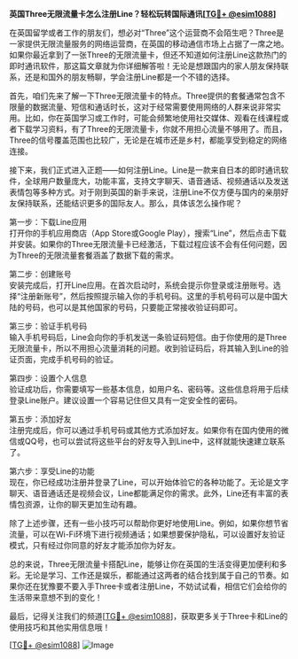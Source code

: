 **英国Three无限流量卡怎么注册Line？轻松玩转国际通讯[[TG💪+ @esim1088](https://t.me/s/esim1088)]**

在英国留学或者工作的朋友们，想必对“Three”这个运营商不会陌生吧？Three是一家提供无限流量服务的网络运营商，在英国的移动通信市场上占据了一席之地。如果你最近拿到了一张Three的无限流量卡，但还不知道如何注册Line这款热门的即时通讯软件，那这篇文章就为你详细解答啦！无论是想跟国内的家人朋友保持联系，还是和国外的朋友畅聊，学会注册Line都是一个不错的选择。

首先，咱们先来了解一下Three无限流量卡的特点。Three提供的套餐通常包含不限量的数据流量、短信和通话时长，这对于经常需要使用网络的人群来说非常实用。比如，你在英国学习或工作时，可能会频繁地使用社交媒体、观看在线课程或者下载学习资料，有了Three的无限流量卡，你就不用担心流量不够用了。而且，Three的信号覆盖范围也比较广，无论是在城市还是乡村，都能享受到稳定的网络连接。

接下来，我们正式进入正题——如何注册Line。Line是一款来自日本的即时通讯软件，全球用户数量庞大，功能丰富，支持文字聊天、语音通话、视频通话以及发送表情包等多种方式。对于刚到英国的新手来说，注册Line不仅方便与国内的亲朋好友保持联系，还能结识更多的国际友人。那么，具体该怎么操作呢？

第一步：下载Line应用  
打开你的手机应用商店（App Store或Google Play），搜索“Line”，然后点击下载并安装。如果你的Three无限流量卡已经激活，下载过程应该不会有任何问题，因为Three的无限流量套餐涵盖了数据下载的需求。

第二步：创建账号  
安装完成后，打开Line应用。在首次启动时，系统会提示你登录或注册账号。选择“注册新账号”，然后按照提示输入你的手机号码。这里的手机号码可以是中国大陆的号码，也可以是其他国家的号码，只要能正常接收验证码即可。

第三步：验证手机号码  
输入手机号码后，Line会向你的手机发送一条验证码短信。由于你使用的是Three无限流量卡，所以不用担心流量消耗的问题。收到验证码后，将其输入到Line的验证页面，完成手机号码的验证。

第四步：设置个人信息  
验证成功后，你需要填写一些基本信息，如用户名、密码等。这些信息将用于后续登录Line账户。建议设置一个容易记住但又具有一定安全性的密码。

第五步：添加好友  
注册完成后，你可以通过手机号码或其他方式添加好友。如果你有在国内使用的微信或QQ号，也可以尝试将这些平台的好友导入到Line中，这样就能快速建立联系了。

第六步：享受Line的功能  
现在，你已经成功注册并登录了Line，可以开始体验它的各种功能了。无论是文字聊天、语音通话还是视频会议，Line都能满足你的需求。此外，Line还有丰富的表情包资源，让你的聊天更加生动有趣。

除了上述步骤，还有一些小技巧可以帮助你更好地使用Line。例如，如果你想节省流量，可以在Wi-Fi环境下进行视频通话；如果想要保护隐私，可以设置好友验证模式，只有经过你同意的好友才能添加你为好友。

总的来说，Three无限流量卡搭配Line，能够让你在英国的生活变得更加便利和多彩。无论是学习、工作还是娱乐，都能通过这两者的结合找到属于自己的节奏。如果你还在犹豫要不要入手Three卡或者注册Line，不妨试试看，相信它们会给你的生活带来意想不到的变化！

最后，记得关注我们的频道[[TG💪+ @esim1088](https://t.me/s/esim1088)]，获取更多关于Three卡和Line的使用技巧和其他实用信息哦！  

[[TG💪+ @esim1088](https://t.me/s/esim1088)] ![Image](https://i.postimg.cc/4NQfJmqS/Snipaste-2025-05-13-00-14-12.png)